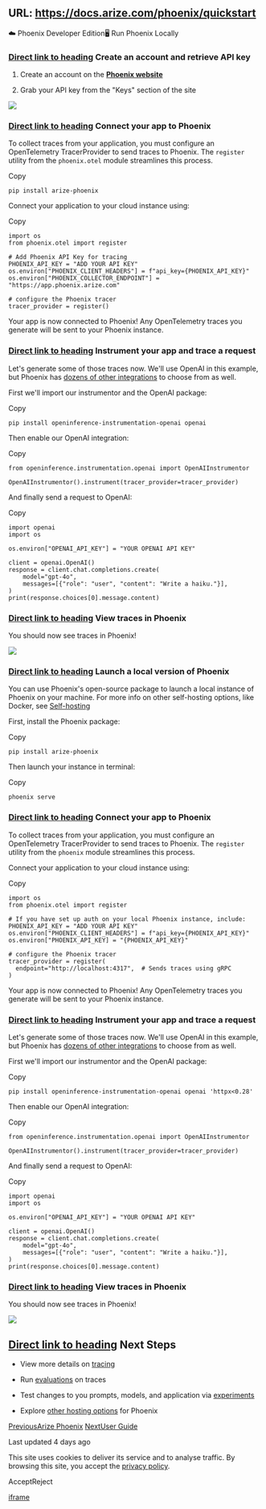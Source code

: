 URL: https://docs.arize.com/phoenix/quickstart
---
☁️ Phoenix Developer Edition🖥️ Run Phoenix Locally

### [Direct link to heading](https://docs.arize.com/phoenix/quickstart\#create-an-account-and-retrieve-api-key)    Create an account and retrieve API key

1. Create an account on the [**Phoenix website**](https://app.phoenix.arize.com/)

2. Grab your API key from the "Keys" section of the site


![](https://docs.arize.com/~gitbook/image?url=https%3A%2F%2F3394180728-files.gitbook.io%2F%7E%2Ffiles%2Fv0%2Fb%2Fgitbook-x-prod.appspot.com%2Fo%2Fspaces%252FShR775Rt7OzHRfy5j2Ks%252Fuploads%252FnGNYFIhKblMIuQcXExUH%252FScreenshot%25202024-10-29%2520at%25202.28.28%25E2%2580%25AFPM.png%3Falt%3Dmedia%26token%3D55a795b0-26fb-4cdb-8532-80954110eb27&width=768&dpr=4&quality=100&sign=9f9b966d&sv=2)

### [Direct link to heading](https://docs.arize.com/phoenix/quickstart\#connect-your-app-to-phoenix)    Connect your app to Phoenix

To collect traces from your application, you must configure an OpenTelemetry TracerProvider to send traces to Phoenix. The `register` utility from the `phoenix.otel` module streamlines this process.

Copy

```min-w-full inline-grid [grid-template-columns:auto_1fr] py-2 px-2 [counter-reset:line]
pip install arize-phoenix
```

Connect your application to your cloud instance using:

Copy

```min-w-full inline-grid [grid-template-columns:auto_1fr] py-2 px-2 [counter-reset:line]
import os
from phoenix.otel import register

# Add Phoenix API Key for tracing
PHOENIX_API_KEY = "ADD YOUR API KEY"
os.environ["PHOENIX_CLIENT_HEADERS"] = f"api_key={PHOENIX_API_KEY}"
os.environ["PHOENIX_COLLECTOR_ENDPOINT"] = "https://app.phoenix.arize.com"

# configure the Phoenix tracer
tracer_provider = register()
```

Your app is now connected to Phoenix! Any OpenTelemetry traces you generate will be sent to your Phoenix instance.

### [Direct link to heading](https://docs.arize.com/phoenix/quickstart\#instrument-your-app-and-trace-a-request)    Instrument your app and trace a request

Let's generate some of those traces now. We'll use OpenAI in this example, but Phoenix has [dozens of other integrations](https://docs.arize.com/phoenix/tracing/integrations-tracing) to choose from as well.

First we'll import our instrumentor and the OpenAI package:

Copy

```min-w-full inline-grid [grid-template-columns:auto_1fr] py-2 px-2 [counter-reset:line]
pip install openinference-instrumentation-openai openai
```

Then enable our OpenAI integration:

Copy

```min-w-full inline-grid [grid-template-columns:auto_1fr] py-2 px-2 [counter-reset:line]
from openinference.instrumentation.openai import OpenAIInstrumentor

OpenAIInstrumentor().instrument(tracer_provider=tracer_provider)
```

And finally send a request to OpenAI:

Copy

```min-w-full inline-grid [grid-template-columns:auto_1fr] py-2 px-2 [counter-reset:line]
import openai
import os

os.environ["OPENAI_API_KEY"] = "YOUR OPENAI API KEY"

client = openai.OpenAI()
response = client.chat.completions.create(
    model="gpt-4o",
    messages=[{"role": "user", "content": "Write a haiku."}],
)
print(response.choices[0].message.content)
```

### [Direct link to heading](https://docs.arize.com/phoenix/quickstart\#view-traces-in-phoenix)    View traces in Phoenix

You should now see traces in Phoenix!

![](https://docs.arize.com/~gitbook/image?url=https%3A%2F%2F3394180728-files.gitbook.io%2F%7E%2Ffiles%2Fv0%2Fb%2Fgitbook-x-prod.appspot.com%2Fo%2Fspaces%252FShR775Rt7OzHRfy5j2Ks%252Fuploads%252FE9QehrKGvt5rFUEKIiEp%252FScreenshot%25202024-10-29%2520at%25202.51.24%25E2%2580%25AFPM.png%3Falt%3Dmedia%26token%3Df00ddb8d-abae-435e-b2bd-5a382adb15f1&width=768&dpr=4&quality=100&sign=afb7d8b5&sv=2)

### [Direct link to heading](https://docs.arize.com/phoenix/quickstart\#launch-a-local-version-of-phoenix)    Launch a local version of Phoenix

You can use Phoenix's open-source package to launch a local instance of Phoenix on your machine. For more info on other self-hosting options, like Docker, see [Self-hosting](https://docs.arize.com/phoenix/deployment)

First, install the Phoenix package:

Copy

```min-w-full inline-grid [grid-template-columns:auto_1fr] py-2 px-2 [counter-reset:line]
pip install arize-phoenix
```

Then launch your instance in terminal:

Copy

```min-w-full inline-grid [grid-template-columns:auto_1fr] py-2 px-2 [counter-reset:line]
phoenix serve
```

### [Direct link to heading](https://docs.arize.com/phoenix/quickstart\#connect-your-app-to-phoenix-1)    Connect your app to Phoenix

To collect traces from your application, you must configure an OpenTelemetry TracerProvider to send traces to Phoenix. The `register` utility from the `phoenix` module streamlines this process.

Connect your application to your cloud instance using:

Copy

```min-w-full inline-grid [grid-template-columns:auto_1fr] py-2 px-2 [counter-reset:line]
import os
from phoenix.otel import register

# If you have set up auth on your local Phoenix instance, include:
PHOENIX_API_KEY = "ADD YOUR API KEY"
os.environ["PHOENIX_CLIENT_HEADERS"] = f"api_key={PHOENIX_API_KEY}"
os.environ["PHOENIX_API_KEY] = "{PHOENIX_API_KEY}"

# configure the Phoenix tracer
tracer_provider = register(
  endpoint="http://localhost:4317",  # Sends traces using gRPC
)
```

Your app is now connected to Phoenix! Any OpenTelemetry traces you generate will be sent to your Phoenix instance.

### [Direct link to heading](https://docs.arize.com/phoenix/quickstart\#instrument-your-app-and-trace-a-request-1)    Instrument your app and trace a request

Let's generate some of those traces now. We'll use OpenAI in this example, but Phoenix has [dozens of other integrations](https://docs.arize.com/phoenix/tracing/integrations-tracing) to choose from as well.

First we'll import our instrumentor and the OpenAI package:

Copy

```min-w-full inline-grid [grid-template-columns:auto_1fr] py-2 px-2 [counter-reset:line]
pip install openinference-instrumentation-openai openai 'httpx<0.28'
```

Then enable our OpenAI integration:

Copy

```min-w-full inline-grid [grid-template-columns:auto_1fr] py-2 px-2 [counter-reset:line]
from openinference.instrumentation.openai import OpenAIInstrumentor

OpenAIInstrumentor().instrument(tracer_provider=tracer_provider)
```

And finally send a request to OpenAI:

Copy

```min-w-full inline-grid [grid-template-columns:auto_1fr] py-2 px-2 [counter-reset:line]
import openai
import os

os.environ["OPENAI_API_KEY"] = "YOUR OPENAI API KEY"

client = openai.OpenAI()
response = client.chat.completions.create(
    model="gpt-4o",
    messages=[{"role": "user", "content": "Write a haiku."}],
)
print(response.choices[0].message.content)
```

### [Direct link to heading](https://docs.arize.com/phoenix/quickstart\#view-traces-in-phoenix-1)    View traces in Phoenix

You should now see traces in Phoenix!

![](https://docs.arize.com/~gitbook/image?url=https%3A%2F%2F3394180728-files.gitbook.io%2F%7E%2Ffiles%2Fv0%2Fb%2Fgitbook-x-prod.appspot.com%2Fo%2Fspaces%252FShR775Rt7OzHRfy5j2Ks%252Fuploads%252FE9QehrKGvt5rFUEKIiEp%252FScreenshot%25202024-10-29%2520at%25202.51.24%25E2%2580%25AFPM.png%3Falt%3Dmedia%26token%3Df00ddb8d-abae-435e-b2bd-5a382adb15f1&width=768&dpr=4&quality=100&sign=afb7d8b5&sv=2)

## [Direct link to heading](https://docs.arize.com/phoenix/quickstart\#next-steps)    Next Steps

- View more details on [tracing](https://docs.arize.com/phoenix/tracing/llm-traces-1)

- Run [evaluations](https://docs.arize.com/phoenix/evaluation/evals) on traces

- Test changes to you prompts, models, and application via [experiments](https://docs.arize.com/phoenix/datasets-and-experiments/how-to-experiments/run-experiments)

- Explore [other hosting options](https://docs.arize.com/phoenix/deployment) for Phoenix


[PreviousArize Phoenix](https://docs.arize.com/phoenix) [NextUser Guide](https://docs.arize.com/phoenix/user-guide)

Last updated 4 days ago

This site uses cookies to deliver its service and to analyse traffic. By browsing this site, you accept the [privacy policy](https://arize.com/privacy-policy/).

AcceptReject

[iframe](https://www.google.com/recaptcha/api2/anchor?ar=1&k=6LfESacpAAAAAIAiwrVpFehgscJonmg1gKhpKg2e&co=aHR0cHM6Ly9kb2NzLmFyaXplLmNvbTo0NDM.&hl=en&v=p09oe8YIFfKgcnqQ9m9k4aiB&size=invisible&cb=i4ag2djq0n4a)